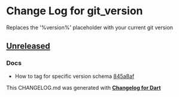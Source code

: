 # Change Log for git_version
Replaces the '%version%' placeholder with your current git version

## [Unreleased](http://github.com/mikemitterer/dart-git_version/compare/v0.1...HEAD)

### Docs
* How to tag for specific version schema [845a8af](https://github.com/mikemitterer/dart-git_version/commit/845a8afb4428d78df511bd550b207c3f662b4a9a)


This CHANGELOG.md was generated with [**Changelog for Dart**](https://pub.dartlang.org/packages/changelog)
